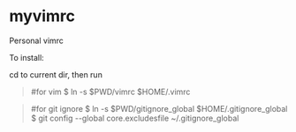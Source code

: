 myvimrc
=======

Personal vimrc

To install:

cd to current dir, then run

> \#for vim
> $ ln -s $PWD/vimrc $HOME/.vimrc

> \#for git ignore
> $ ln -s $PWD/gitignore_global $HOME/.gitignore_global
> $ git config --global core.excludesfile ~/.gitignore_global
